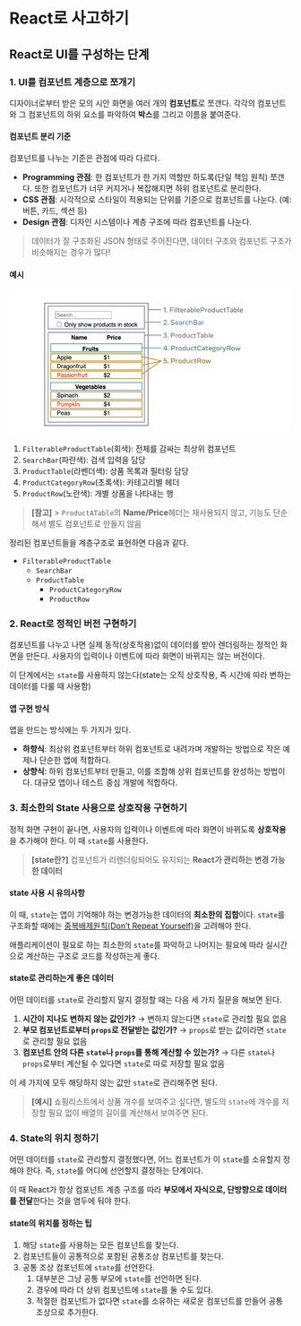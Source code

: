 # React로 사고하기

## React로 UI를 구성하는 단계

### 1. UI를 컴포넌트 계층으로 쪼개기

디자이너로부터 받은 모의 시안 화면을 여러 개의 **컴포넌트**로 쪼갠다. 각각의 컴포넌트와 그 컴포넌트의 하위 요소를 파악하여 **박스**를 그리고 이름을 붙여준다.

#### 컴포넌트 분리 기준

컴포넌트를 나누는 기준은 관점에 따라 다르다.

-   **Programming 관점**: 한 컴포넌트가 한 가지 역할만 하도록(단일 책임 원칙) 쪼갠다. 또한 컴포넌트가 너무 커지거나 복잡해지면 하위 컴포넌트로 분리한다.
-   **CSS 관점**: 시각적으로 스타일이 적용되는 단위를 기준으로 컴포넌트를 나눈다. (예: 버튼, 카드, 섹션 등)
-   **Design 관점**: 디자인 시스템이나 계층 구조에 따라 컴포넌트를 나눈다.

> 데이터가 잘 구조화된 JSON 형태로 주어진다면, 데이터 구조와 컴포넌트 구조가 비슷해지는 경우가 많다!

#### 예시

![alt text](./../images/image.png)

1. `FilterableProductTable`(회색): 전체를 감싸는 최상위 컴포넌트
2. `SearchBar`(파란색): 검색 입력을 담당
3. `ProductTable`(라벤더색): 상품 목록과 필터링 담당
4. `ProductCategoryRow`(초록색): 카테고리별 헤더
5. `ProductRow`(노란색): 개별 상품을 나타내는 행

> **[참고]** > `ProductATable`의 **Name/Price**헤더는 재사용되지 않고, 기능도 단순해서 별도 컴포넌트로 만들지 않음

정리된 컴포넌트들을 계층구조로 표현하면 다음과 같다.

-   `FilterableProductTable`
    -   `SearchBar`
    -   `ProductTable`
        -   `ProductCategoryRow`
        -   `ProductRow`

### 2. React로 정적인 버전 구현하기

컴포넌트를 나누고 나면 실제 동작(상호작용)없이 데이터를 받아 렌더링하는 정적인 화면을 만든다. 사용자의 입력이나 이벤트에 따라 화면이 바뀌지는 않는 버전이다.

이 단계에서는 `state`를 사용하지 않는다(state는 오직 상호작용, 즉 시간에 따라 변하는 데이터를 다룰 때 사용함)

#### 앱 구현 방식

앱을 만드는 방식에는 두 가지가 있다.

-   **하향식**: 최상위 컴포넌트부터 하위 컴포넌트로 내려가며 개발하는 방법으로 작은 예제나 단순한 앱에 적합하다.
-   **상향식**: 하위 컴포넌트부터 만들고, 이를 조합해 상위 컴포넌트를 완성하는 방법이다. 대규모 앱이나 테스트 중심 개발에 적합하다.

### 3. 최소한의 State 사용으로 상호작용 구현하기

정적 화면 구현이 끝나면, 사용자의 입력이나 이벤트에 따라 화면이 바뀌도록 **상호작용**을 추가해야 한다. 이 때 `state`를 사용한다.

> **[state란?]**
> 컴포넌트가 리렌더링되어도 유지되는 **React가 관리하는 변경 가능한 데이터**

#### state 사용 시 유의사항

이 때, `state`는 앱이 기억해야 하는 변경가능한 데이터의 **최소한의 집합**이다.
`state`를 구조화할 때에는 [중복배제원칙(Don’t Repeat Yourself)](https://ko.wikipedia.org/wiki/%EC%A4%91%EB%B3%B5%EB%B0%B0%EC%A0%9C)을 고려해야 한다.

애플리케이션이 필요로 하는 최소한의 `state`를 파악하고 나머지는 필요에 따라 실시간으로 계산하는 구조로 코드를 작성하는게 좋다.

#### state로 관리하는게 좋은 데이터

어떤 데이터를 `state`로 관리할지 말지 결정할 때는 다음 세 가지 질문을 해보면 된다.

1. **시간이 지나도 변하지 않는 값인가?**
   → 변하지 않는다면 `state`로 관리할 필요 없음
2. **부모 컴포넌트로부터 `props`로 전달받는 값인가?**
   → `props`로 받는 값이라면 `state`로 관리할 필요 없음
3. **컴포넌트 안의 다른 `state`나 `props`를 통해 계산할 수 있는가?**
   → 다른 `state`나 `props`로부터 계산될 수 있다면 `state`로 따로 저장할 필요 없음

이 세 가지에 모두 해당하지 않는 값만 `state`로 관리해주면 된다.

> **[예시]**
> 쇼핑리스트에서 상품 개수를 보여주고 싶다면, 별도의 `state`에 개수를 저장할 필요 없이 배열의 길이를 계산해서 보여주면 된다.

### 4. State의 위치 정하기

어떤 데이터를 `state`로 관리할지 결정했다면, 어느 컴포넌트가 이 `state`를 소유할지 정해야 한다.
즉, `state`를 어디에 선언할지 결정하는 단계이다.

이 때 React가 항상 컴포넌트 계층 구조를 따라 **부모에서 자식으로, 단방향으로 데이터를 전달**한다는 것을 염두에 둬야 한다.

#### state의 위치를 정하는 팁

1. 해당 `state`를 사용하는 모든 컴포넌트를 찾는다.
2. 컴포넌트들이 공통적으로 포함된 공통조상 컴포넌트를 찾는다.
3. 공통 조상 컴포넌트에 `state`를 선언한다.
    1. 대부분은 그냥 공통 부모에 `state`를 선언하면 된다.
    2. 경우에 따라 더 상위 컴포넌트에 `state`를 둘 수도 있다.
    3. 적절한 컴포넌트가 없다면 `state`를 소유하는 새로운 컴포넌트를 만들어 공통 조상으로 추가한다.
